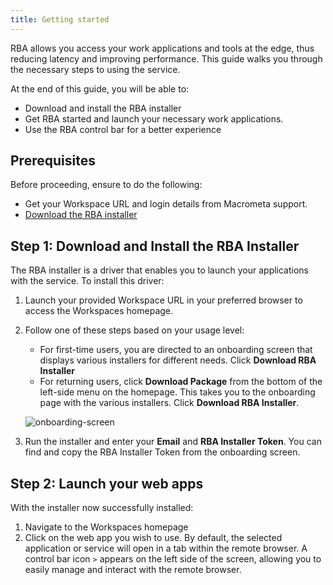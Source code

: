 ```yaml
---
title: Getting started
---
```


RBA allows you access your work applications and tools at the edge, thus reducing latency and improving performance. This guide walks you through the necessary steps to using the service. 

At the end of this guide, you will be able to:

- Download and install the RBA installer
- Get RBA started and launch your necessary work applications.
- Use the RBA control bar for a better experience

## Prerequisites

Before proceeding, ensure to do the following:

- Get your Workspace URL and login details from Macrometa support.
- [Download the RBA installer](#step-1-download-and-install-the-rba-installer)

## Step 1: Download and Install the RBA Installer

The RBA installer is a driver that enables you to launch your applications with the service. To install this driver:

1. Launch your provided Workspace URL in your preferred browser to access the Workspaces homepage.
1. Follow one of these steps based on your usage level:
    - For first-time users, you are directed to an onboarding screen that displays various installers for different needs. Click **Download RBA Installer**
    - For returning users, click **Download Package** from the bottom of the left-side menu on the homepage. This takes you to the onboarding page with the various installers. Click **Download RBA Installer**.
    
    ![onboarding-screen](/img/workspaces/onboarding-screen.png)
1. Run the installer and enter your **Email** and **RBA Installer Token**. You can find and copy the RBA Installer Token from the onboarding screen.

## Step 2: Launch your web apps

With the installer now successfully installed:

1. Navigate to the Workspaces homepage
1. Click on the web app you wish to use. By default, the selected application or service will open in a tab within the remote browser. A control bar icon `>` appears on the left side of the screen, allowing you to easily manage and interact with the remote browser.

